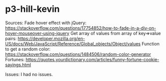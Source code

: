 # p3-hill-kevin
Sources: Fade hover effect with jQuery: https://stackoverflow.com/questions/17754852/how-to-fade-in-a-div-on-hover-mouseover-using-jquery
Get array of values from array of key=>value pairs: https://developer.mozilla.org/en-US/docs/Web/JavaScript/Reference/Global_objects/Object/values
Function to get a random color: https://stackoverflow.com/questions/1484506/random-color-generator
Fortunes: https://quotes.yourdictionary.com/articles/funny-fortune-cookie-sayings.html

Issues: I had no issues.